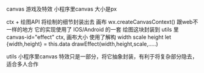 canvas 游戏及特效
小程序里canvas 大小是px

ctx + 绘图API 将绘制的细节封装出去
画布 wx.createCanvasContext()  跟web不一样的地方 它的实现使用了 IOS/Android 的一套
绘图这块封装到 utils 里
canvas-id="effect"
ctx,
画布大小 使用了解构  width scale height 
let {width,height} = this.data
drawEffect(width,height,scale,.....)

utils
    小程序里canvas 特效只是一部分，将它抽象封装，有利于将复杂部分隐去，适合多人合作
